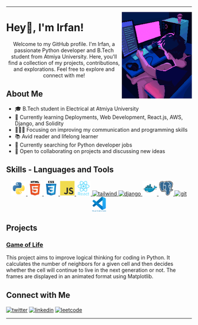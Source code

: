 
---
<img src="assets/coding.gif" alt="give alternate name if image doesn't load" align="right" width="190">

# Hey👋, I'm Irfan!

<!-- <p align="center">
  <img src="[Your Profile Banner URL]" alt="Profile Banner">
</p> -->

<!-- <p align="center">
  <img src="https://img.shields.io/github/followers/vxedit?style=social" style="padding:5px">
  <img src="https://img.shields.io/github/stars/vxedit?style=social" style="padding:5px">
</p> -->

<p align="center">Welcome to my GitHub profile. I'm Irfan, a passionate Python developer and B.Tech student from Atmiya University. Here, you'll find a collection of my projects, contributions, and explorations. Feel free to explore and connect with me!</p>

## About Me

- 🎓 B.Tech student in Electrical at Atmiya University
- 🌱 Currently learning Deployments, Web Development, React.js, AWS, Django, and Solidity
- 👨🏻‍💻 Focusing on improving my communication and programming skills
- 📚 Avid reader and lifelong learner
- 💼 Currently searching for Python developer jobs
- 🤝 Open to collaborating on projects and discussing new ideas

## Skills - Languages and Tools

<p align="center">
  <a href="https://www.python.org/" target="_blank" rel="noreferrer"> 
  <img src="https://raw.githubusercontent.com/devicons/devicon/master/icons/python/python-original.svg" alt="python" width="40" height="40"/>
  </a>
  <a href="https://developer.mozilla.org/en-US/docs/Web/HTML" target="_blank" rel="noreferrer"> 
  <img src="https://raw.githubusercontent.com/devicons/devicon/master/icons/html5/html5-original-wordmark.svg" alt="html5" width="40" height="40"/> 
  </a>
  <a href="https://developer.mozilla.org/en-US/docs/Web/CSS" target="_blank" rel="noreferrer"> 
  <img src="https://raw.githubusercontent.com/devicons/devicon/master/icons/css3/css3-original-wordmark.svg" alt="css3" width="40" height="40"/> 
  </a>
  <a href="https://developer.mozilla.org/en-US/docs/Web/JavaScript" target="_blank" rel="noreferrer"> 
  <img src="https://raw.githubusercontent.com/devicons/devicon/master/icons/javascript/javascript-original.svg" alt="javascript" width="40" height="40"/> 
  </a>
  <!-- <a href="https://nodejs.org" target="_blank" rel="noreferrer"> 
  <img src="https://raw.githubusercontent.com/devicons/devicon/master/icons/nodejs/nodejs-original-wordmark.svg" alt="nodejs" width="40" height="40"/> 
  </a> -->
  <a href="https://reactjs.org/" target="_blank" rel="noreferrer"> 
  <img src="https://raw.githubusercontent.com/devicons/devicon/master/icons/react/react-original-wordmark.svg" alt="react" width="40" height="40"/> 
  </a>
  <a href="https://tailwindcss.com/" target="_blank" rel="noreferrer"> 
  <img src="https://www.vectorlogo.zone/logos/tailwindcss/tailwindcss-icon.svg" alt="tailwind" width="40" height="40"/> 
  </a>
  <!-- <a href="https://www.mongodb.com/" target="_blank" rel="noreferrer"> 
  <img src="https://raw.githubusercontent.com/devicons/devicon/master/icons/mongodb/mongodb-original-wordmark.svg" alt="mongodb" width="40" height="40"/> 
  </a> -->
  <a href="https://www.djangoproject.com/" target="_blank" rel="noreferrer"> 
  <img src="https://cdn.worldvectorlogo.com/logos/django.svg" alt="django" width="40" height="40"/>
</a>

  <a href="https://www.docker.com/" target="_blank" rel="noreferrer"> 
  <img src="https://raw.githubusercontent.com/devicons/devicon/master/icons/docker/docker-original.svg" alt="docker" width="40" height="40"/>
  </a>
  <a href="https://www.postgresql.org/" target="_blank" rel="noreferrer"> 
  <img src="https://raw.githubusercontent.com/devicons/devicon/master/icons/postgresql/postgresql-original.svg" alt="postgresql" width="40" height="40"/>
  </a>
  <a href="https://git-scm.com/" target="_blank" rel="noreferrer"> 
  <img src="https://www.vectorlogo.zone/logos/git-scm/git-scm-icon.svg" alt="git" width="40" height="40"/> 
  </a>
  <a href="https://code.visualstudio.com/" target="_blank" rel="noreferrer">
  <img src="https://raw.githubusercontent.com/devicons/devicon/master/icons/vscode/vscode-original-wordmark.svg" alt="vscode" width="40" height="40"/> 
  </a>
</p>

<!-- ## Coding Status

![Visitor Count](https://profile-counter.glitch.me/[YourUsername]/count.svg)

[![wakatime](https://wakatime.com/badge/user/[YourWakatimeBadge].svg)](https://wakatime.com/@[YourWakatimeBadge]) -->

<!--START_SECTION:waka-->
<!-- ```txt
From: 04 June 2023 - To: 06 July 2024

Total Time: 381 hrs 10 mins

JavaScript        160 hrs 8 mins  ██████████▒░░░░░░░░░░░░░░   41.88 %
CSS               89 hrs 49 mins  ██████░░░░░░░░░░░░░░░░░░░   23.49 %
HTML              85 hrs 44 mins  █████▓░░░░░░░░░░░░░░░░░░░   22.43 %
Markdown          15 hrs 40 mins  █░░░░░░░░░░░░░░░░░░░░░░░░   04.10 %
Java              13 hrs 20 mins  █░░░░░░░░░░░░░░░░░░░░░░░░   03.49 %
``` -->
<!--END_SECTION:waka-->

## Projects

### [Game of Life](https://github.com/vxedit/Game-of-life)
This project aims to improve logical thinking for coding in Python. It calculates the number of neighbors for a given cell and then decides whether the cell will continue to live in the next generation or not. The frames are displayed in an animated format using Matplotlib.

<!-- ## Contributions

Apart from my own projects, I actively contribute to various open-source projects. Some of my significant contributions include:
- [MDN Docs](https://github.com/mdn/content): Added a section on [Comparing Dates and Strings](https://developer.mozilla.org/en-US/docs/Web/JavaScript/Reference/Operators). -->
<!-- 
## Blog

Check out my latest articles on JavaScript, web development, and more:
- [JavaScript](https://blog.com//): A series of articles from basics to advanced JavaScript. -->

## Connect with Me

<p align="left">
  <a href="https://x.com/imcodec" target="blank"><img align="center" src="https://raw.githubusercontent.com/rahuldkjain/github-profile-readme-generator/master/src/images/icons/Social/twitter.svg" alt="twitter" height="30" width="40" /></a>
  <a href="www.linkedin.com/in/extremesecret0" target="blank"><img align="center" src="https://raw.githubusercontent.com/rahuldkjain/github-profile-readme-generator/master/src/images/icons/Social/linked-in-alt.svg" alt="linkedin" height="30" width="40" /></a>
  <!-- <a href="https://instagram.com/[Username]" target="blank"><img align="center" src="https://raw.githubusercontent.com/rahuldkjain/github-profile-readme-generator/master/src/images/icons/Social/instagram.svg" alt="instagram" height="30" width="40" /></a> -->
  <a href="https://leetcode.com/u/ExtremeSecret0/" target="blank"><img align="center" src="https://raw.githubusercontent.com/rahuldkjain/github-profile-readme-generator/master/src/images/icons/Social/leet-code.svg" alt="leetcode" height="30" width="40" /></a>
  <!-- <a href="https://discord.gg/[YourDiscordInviteCode]" target="blank"><img align="center" src="https://raw.githubusercontent.com/rahuldkjain/github-profile-readme-generator/master/src/images/icons/Social/discord.svg" alt="discord" height="30" width="40" /></a> -->
</p>

<!-- ## Support Me

If you find my work useful and want to support me, consider buying me a book!

<a href="https://www.buymeacoffee.com/[MeACoffeeUsername]" target="_blank

"><img src="https://cdn.buymeacoffee.com/buttons/v2/default-blue.png" alt="Buy Me A Coffee" width="217" height="60"></a> -->

---


